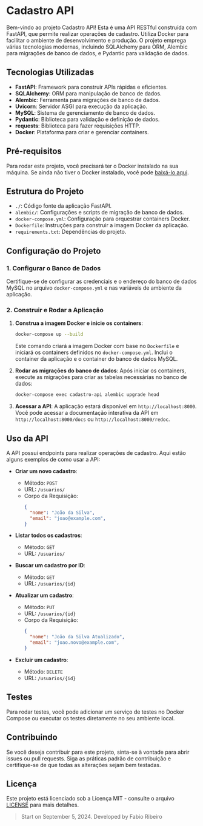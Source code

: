 # Cadastro API

Bem-vindo ao projeto Cadastro API! Esta é uma API RESTful construída com FastAPI, que permite realizar operações 
de cadastro. Utiliza Docker para facilitar o ambiente de desenvolvimento e produção. O projeto emprega várias 
tecnologias modernas, incluindo SQLAlchemy para ORM, Alembic para migrações de banco de dados, e Pydantic para 
validação de dados.

## Tecnologias Utilizadas

- **FastAPI**: Framework para construir APIs rápidas e eficientes.
- **SQLAlchemy**: ORM para manipulação de banco de dados.
- **Alembic**: Ferramenta para migrações de banco de dados.
- **Uvicorn**: Servidor ASGI para execução da aplicação.
- **MySQL**: Sistema de gerenciamento de banco de dados.
- **Pydantic**: Biblioteca para validação e definição de dados.
- **requests**: Biblioteca para fazer requisições HTTP.
- **Docker**: Plataforma para criar e gerenciar containers.

## Pré-requisitos

Para rodar este projeto, você precisará ter o Docker instalado na sua máquina. 
Se ainda não tiver o Docker instalado, você pode [baixá-lo aqui](https://www.docker.com/get-started).

## Estrutura do Projeto

- `./`: Código fonte da aplicação FastAPI.
- `alembic/`: Configurações e scripts de migração de banco de dados.
- `docker-compose.yml`: Configuração para orquestrar containers Docker.
- `Dockerfile`: Instruções para construir a imagem Docker da aplicação.
- `requirements.txt`: Dependências do projeto.

## Configuração do Projeto

### 1. Configurar o Banco de Dados

Certifique-se de configurar as credenciais e o endereço do banco de dados MySQL no arquivo `docker-compose.yml` e nas
variáveis de ambiente da aplicação.

### 2. Construir e Rodar a Aplicação

1. **Construa a imagem Docker e inicie os containers**:
    ```bash
    docker-compose up --build
    ```

    Este comando criará a imagem Docker com base no `Dockerfile` e iniciará os containers definidos no 
`docker-compose.yml`. Inclui o container da aplicação e o container do banco de dados MySQL.

2. **Rodar as migrações do banco de dados**:
    Após iniciar os containers, execute as migrações para criar as tabelas necessárias no banco de dados:
    ```bash
    docker-compose exec cadastro-api alembic upgrade head
    ```

3. **Acessar a API**:
    A aplicação estará disponível em `http://localhost:8000`. 
Você pode acessar a documentação interativa da API em `http://localhost:8000/docs` ou `http://localhost:8000/redoc`.

## Uso da API

A API possui endpoints para realizar operações de cadastro. Aqui estão alguns exemplos de como usar a API:

- **Criar um novo cadastro**:
    - Método: `POST`
    - URL: `/usuarios/`
    - Corpo da Requisição:
      ```json
      {
        "nome": "João da Silva",
        "email": "joao@example.com",
      }
      ```

- **Listar todos os cadastros**:
    - Método: `GET`
    - URL: `/usuarios/`

- **Buscar um cadastro por ID**:
    - Método: `GET`
    - URL: `/usuarios/{id}`

- **Atualizar um cadastro**:
    - Método: `PUT`
    - URL: `/usuarios/{id}`
    - Corpo da Requisição:
      ```json
      {
        "nome": "João da Silva Atualizado",
        "email": "joao.novo@example.com",
      }
      ```

- **Excluir um cadastro**:
    - Método: `DELETE`
    - URL: `/usuarios/{id}`

## Testes

Para rodar testes, você pode adicionar um serviço de testes no Docker Compose ou executar os testes diretamente no 
seu ambiente local.

## Contribuindo

Se você deseja contribuir para este projeto, sinta-se à vontade para abrir issues ou pull requests. 
Siga as práticas padrão de contribuição e certifique-se de que todas as alterações sejam bem testadas.

## Licença

Este projeto está licenciado sob a Licença MIT - consulte o arquivo [LICENSE](LICENSE) para mais detalhes.

>
> Start on September 5, 2024. Developed by Fabio Ribeiro
> 